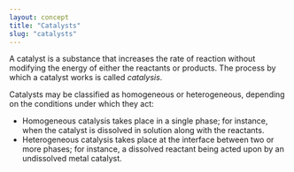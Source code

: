 ```yaml
---
layout: concept
title: "Catalysts"
slug: "catalysts"
---
```


A catalyst is a substance that increases the rate of reaction without modifying the energy of either the reactants or products. The process by which a catalyst works is called *catalysis*.

Catalysts may be classified as homogeneous or heterogeneous, depending on the conditions under which they act:
 
 - Homogeneous catalysis takes place in a single phase; for instance, when the catalyst is dissolved in solution along with the reactants.
 - Heterogeneous catalysis takes place at the interface between two or more phases; for instance, a dissolved reactant being acted upon by an undissolved metal catalyst.
 
 